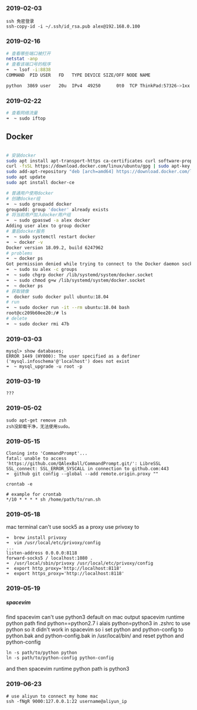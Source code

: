 ### 2019-02-03
```shell
ssh 免密登录
ssh-copy-id -i ~/.ssh/id_rsa.pub alex@192.168.0.100
```

### 2019-02-16

```bash
# 查看哪些端口被打开
netstat -anp
# 查看该端口号的程序
➜  ~ lsof -i:8838 
COMMAND  PID USER   FD   TYPE DEVICE SIZE/OFF NODE NAME

python  3869 user   20u  IPv4  49250      0t0  TCP ThinkPad:57326->1xx.2x.37.1xx
```

### 2019-02-22

```bash
# 查看网络流量
➜  ~ sudo iftop  
```

## Docker
```bash

# 安装docker
sudo apt install apt-transport-https ca-certificates curl software-properties-common
curl -fsSL https://download.docker.com/linux/ubuntu/gpg | sudo apt-key add -
sudo add-apt-repository "deb [arch=amd64] https://download.docker.com/linux/ubuntu bionic test"
sudo apt update
sudo apt install docker-ce
```
```bash
# 普通用户使用docker
# 创建docker组
➜  ~ sudo groupadd docker
groupadd: group 'docker' already exists
# 将当前用户加入docker用户组
➜  ~ sudo gpasswd -a alex docker
Adding user alex to group docker
# 重启docker服务
➜  ~ sudo systemctl restart docker
➜  ~ docker -v
Docker version 18.09.2, build 6247962
# problems
➜  ~ docker ps                    
Got permission denied while trying to connect to the Docker daemon socket at unix:///var/run/docker.sock: Get http://%2Fvar%2Frun%2Fdocker.sock/v1.39/containers/json: dial unix /var/run/docker.sock: connect: permission denied
➜  ~ sudo su alex -c groups 
➜  ~ sudo chgrp docker /lib/systemd/system/docker.socket
➜  ~ sudo chmod g+w /lib/systemd/system/docker.socket
➜  ~ docker ps                              
# 获取镜像
➜  docker sudo docker pull ubuntu:18.04
# run
➜  ~ sudo docker run -it --rm ubuntu:18.04 bash
root@cc209b60ee20:/# ls
# delete
➜  ~ sudo docker rmi 47b
```

### 2019-03-03

```shell
mysql> show databases;
ERROR 1449 (HY000): The user specified as a definer ('mysql.infoschema'@'localhost') does not exist
➜  ~ mysql_upgrade -u root -p
```

### 2019-03-19

```shell
???
```

### 2019-05-02
```shell
sudo apt-get remove zsh
zsh没卸载干净，无法使用sudo。
```

### 2019-05-15
```shell
Cloning into 'CommandPrompt'...
fatal: unable to access 'https://github.com/QAlexBall/CommandPrompt.git/': LibreSSL SSL_connect: SSL_ERROR_SYSCALL in connection to github.com:443 
➜  github git config --global --add remote.origin.proxy ""

crontab -e

# example for crontab
*/10 * * * * sh /home/path/to/run.sh
```

### 2019-05-18
mac terminal can't use sock5 as a proxy
use privoxy to 

```
➜  brew install privoxy
➜  vim /usr/local/etc/privoxy/config
...
listen-address 0.0.0.0:8118
forward-socks5 / localhost:1080 .
➜  /usr/local/sbin/privoxy /usr/local/etc/privoxy/config
➜  export http_proxy='http://localhost:8118'
➜  export https_proxy='http://localhost:8118'
```

### 2019-05-19

##### spacevim

find spacevim can't use python3 default on mac
output spacevim runtime python path find python==python2.7
i alais python=python3 in .zshrc to use python so it didn't work in spacevim
so i set python and python-config to python.bak and python-config.bak in /usr/local/bin/
and reset python and python-config

```shell
ln -s path/to/python python
ln -s path/to/python-config python-config
```
and then spacevim runtime python path is python3

### 2019-06-23

```shell
# use aliyun to connect my home mac
ssh -fNgR 9000:127.0.0.1:22 username@aliyun_ip
```


